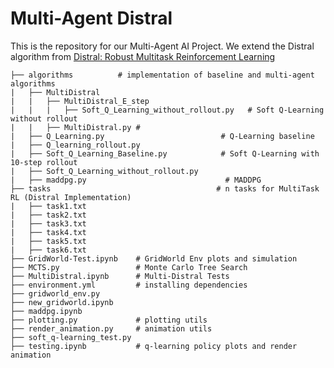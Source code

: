 # Multi-Agent Distral

This is the repository for our Multi-Agent AI Project. We extend the Distral algorithm from [Distral: Robust Multitask Reinforcement Learning]([https://github.com](https://proceedings.neurips.cc/paper_files/paper/2017/file/0abdc563a06105aee3c6136871c9f4d1-Paper.pdf))


```
├── algorithms          # implementation of baseline and multi-agent algorithms
|   ├── MultiDistral
|   |   ├── MultiDistral_E_step
|   |   |   ├── Soft_Q_Learning_without_rollout.py   # Soft Q-Learning without rollout
|   |   ├── MultiDistral.py #
|   ├── Q_Learning.py                          # Q-Learning baseline
|   ├── Q_learning_rollout.py
|   ├── Soft_Q_Learning_Baseline.py            # Soft Q-Learning with 10-step rollout
|   ├── Soft_Q_Learning_without_rollout.py
|   ├── maddpg.py                               # MADDPG 
├── tasks                                     # n tasks for MultiTask RL (Distral Implementation)
|   ├── task1.txt
|   ├── task2.txt
|   ├── task3.txt
|   ├── task4.txt
|   ├── task5.txt
|   ├── task6.txt
├── GridWorld-Test.ipynb    # GridWorld Env plots and simulation
├── MCTS.py                 # Monte Carlo Tree Search 
├── MultiDistral.ipynb      # Multi-Distral Tests
├── environment.yml         # installing dependencies 
├── gridworld_env.py          
├── new_gridworld.ipynb
├── maddpg.ipynb
├── plotting.py             # plotting utils
├── render_animation.py     # animation utils
├── soft_q-learning_test.py  
├── testing.ipynb           # q-learning policy plots and render animation
```
